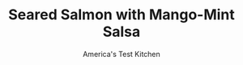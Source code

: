 ---
layout: ../../layouts/MarkdownPostLayout.astro
title: Seared Salmon with Mango-Mint Salsa
author: America's Test Kitchen
pubDate: 2023-03-15
description: "Mango and mint combine for a deliciously unexpected complement to easy seared salmon."
image_url: https://res.cloudinary.com/hksqkdlah/image/upload/ar_1:1,c_fill,dpr_2.0,f_auto,fl_lossy.progressive.strip_profile,g_faces:auto,q_auto:low,w_344/7508_sfs-salmon-ii-01-276975
tags: ["Main Courses","Fish & Seafood","Weeknight","30-Minute Suppers"]
calories: 2564
protein: 42
carbohydrates: 27
fats: 40
fiber: 3
ingredients: ["2 , mangos, peeled, pitted, and cut into 1/2 inch pieces","1 , jalapeno chile, stemmed, seeded, and minced","2 tablespoons chopped, fresh mint","3 tablespoons, lime juice (2 limes)",", Salt and pepper","1/4 cup, olive oil, divided","4 (6- to 8-ounce) skinless, salmon fillets, 1 1/4 inches thick"]
serves: 4
time: "30 minutes"
instructions: ["Toss mangos, jalapeno, mint, lime juice, ½ teaspoon salt, ½ teaspoon pepper, and 3 tablespoons oil in large bowl. Let sit at room temperature for 15 minutes.","Pat salmon dry with paper towels and season with salt and pepper. Heat remaining 1 tablespoon oil in large nonstick skillet over medium-high heat until just smoking. Cook salmon until well browned and cooked to desired doneness, 3 to 5 minutes per side. Top with mango mixture. Serve."]
nutrition: ["1054 mg Potassium, K","505 mg Phosphorus, P","49 mg Calcium, Ca","1 mg Iron, Fe","75 mg Magnesium, Mg","927 mg Sodium, Na","40 g Total lipid (fat)","18 mg Niacin","17 g Fatty acids, total monounsaturated","9 g Fatty acids, total polyunsaturated","76 mg Vitamin C, total ascorbic acid","109 mg Cholesterol","8 g Fatty acids, total saturated","3 g Fiber, total dietary","129 µg Folate, food","23 g Sugars, total","18 µg Vitamin K (phylloquinone)","285 g Water","27 g Carbohydrate, by difference","129 µg Folate, DFE","42 g Protein","10 mg Vitamin E (alpha-tocopherol)","6 µg Vitamin B-12","1 mg Vitamin B-6","98 µg Vitamin A, RAE","641 kcal Energy","2564 calories"]
notes: "Most fishmongers will skin salmon fillets on request. Or you can cook the fillets with the skin on, and then remove the skin from the cooked fish by sliding a thin, wide spatula between the flesh and the skin."
---